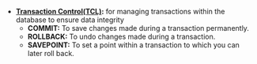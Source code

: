 - **[Transaction Control(TCL)]():** for managing transactions within the database to ensure data integrity
    - **COMMIT:** To save changes made during a transaction permanently.
    - **ROLLBACK:** To undo changes made during a transaction.
    - **SAVEPOINT:** To set a point within a transaction to which you can later roll back.